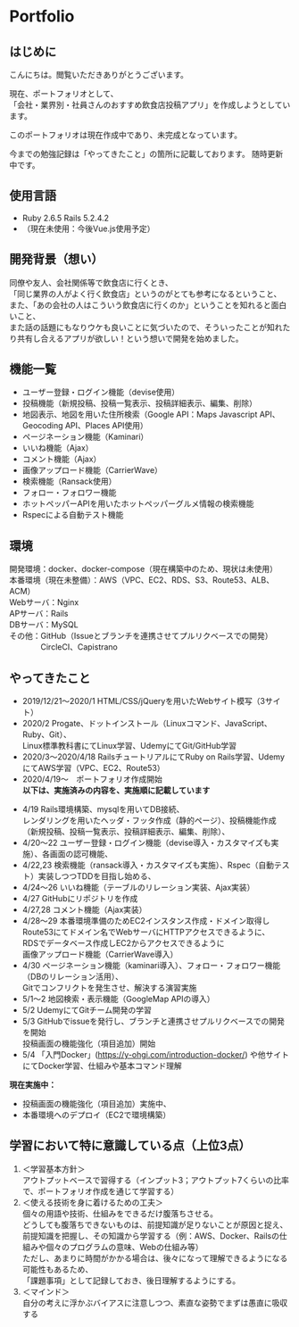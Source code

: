 # Portfolio
## はじめに
こんにちは。閲覧いただきありがとうございます。  

現在、ポートフォリオとして、  
「会社・業界別・社員さんのおすすめ飲食店投稿アプリ」を作成しようとしています。  

このポートフォリオは現在作成中であり、未完成となっています。  

今までの勉強記録は「やってきたこと」の箇所に記載しております。 随時更新中です。  

## 使用言語  
* Ruby 2.6.5  Rails 5.2.4.2  
* （現在未使用：今後Vue.js使用予定）  

## 開発背景（想い）
同僚や友人、会社関係等で飲食店に行くとき、  
「同じ業界の人がよく行く飲食店」というのがとても参考になるということ、  
また、「あの会社の人はこういう飲食店に行くのか」ということを知れると面白いこと、  
また話の話題にもなりウケも良いことに気づいたので、そういったことが知れたり共有し合えるアプリが欲しい！という想いで開発を始めました。  

## 機能一覧
* ユーザー登録・ログイン機能（devise使用）
* 投稿機能（新規投稿、投稿一覧表示、投稿詳細表示、編集、削除）
* 地図表示、地図を用いた住所検索（Google API：Maps Javascript API、Geocoding API、Places API使用）
* ページネーション機能（Kaminari）
* いいね機能（Ajax）
* コメント機能（Ajax）
* 画像アップロード機能（CarrierWave）
* 検索機能（Ransack使用）
* フォロー・フォロワー機能
* ホットペッパーAPIを用いたホットペッパーグルメ情報の検索機能
* Rspecによる自動テスト機能

## 環境
開発環境：docker、docker-compose（現在構築中のため、現状は未使用）  
本番環境（現在未整備）：AWS（VPC、EC2、RDS、S3、Route53、ALB、ACM）  
                       Webサーバ：Nginx  
                       APサーバ：Rails  
                       DBサーバ：MySQL  
その他：GitHub（Issueとブランチを連携させてプルリクベースでの開発）  
　　　　CircleCI、Capistrano  
  
## やってきたこと
* 2019/12/21～2020/1  HTML/CSS/jQueryを用いたWebサイト模写（3サイト）  
* 2020/2  Progate、ドットインストール（Linuxコマンド、JavaScript、Ruby、Git）、  
          Linux標準教科書にてLinux学習、UdemyにてGit/GitHub学習  
* 2020/3～2020/4/18  RailsチュートリアルにてRuby on Rails学習、UdemyにてAWS学習（VPC、EC2、Route53）  
* 2020/4/19～　ポートフォリオ作成開始   
**以下は、実施済みの内容を、実施順に記載しています**  
- 4/19  Rails環境構築、mysqlを用いてDB接続、  
        レンダリングを用いたヘッダ・フッタ作成（静的ページ）、投稿機能作成（新規投稿、投稿一覧表示、投稿詳細表示、編集、削除）、  
- 4/20～22  ユーザー登録・ログイン機能（devise導入・カスタマイズも実施）、各画面の認可機能、  
- 4/22,23  検索機能（ransack導入・カスタマイズも実施）、Rspec（自動テスト）実装しつつTDDを目指し始める、  
- 4/24～26 いいね機能（テーブルのリレーション実装、Ajax実装）  
- 4/27  GitHubにリポジトリを作成  
- 4/27,28  コメント機能（Ajax実装）  
- 4/28～29 本番環境準備のためEC2インスタンス作成・ドメイン取得しRoute53にてドメイン名でWebサーバにHTTPアクセスできるように、  
           RDSでデータベース作成しEC2からアクセスできるように  
           画像アップロード機能（CarrierWave導入）  
- 4/30  ページネーション機能（kaminari導入）、フォロー・フォロワー機能（DBのリレーション活用）、  
        Gitでコンフリクトを発生させ、解決する演習実施  
- 5/1～2  地図検索・表示機能（GoogleMap APIの導入）  
- 5/2  UdemyにてGitチーム開発の学習  
- 5/3  GitHubでissueを発行し、ブランチと連携させプルリクベースでの開発を開始  
        投稿画面の機能強化（項目追加）開始  
- 5/4  「入門Docker」(https://y-ohgi.com/introduction-docker/)  や他サイトにてDocker学習、仕組みや基本コマンド理解  
  
  
**現在実施中：**
- 投稿画面の機能強化（項目追加）実施中、
- 本番環境へのデプロイ（EC2で環境構築）

## 学習において特に意識している点（上位3点）
1. ＜学習基本方針＞  
アウトプットベースで習得する（インプット3；アウトプット7くらいの比率で、ポートフォリオ作成を通じて学習する）  
2. ＜使える技術を身に着けるための工夫＞  
個々の用語や技術、仕組みをできるだけ腹落ちさせる。  
どうしても腹落ちできないものは、前提知識が足りないことが原因と捉え、  
前提知識を把握し、その知識から学習する（例：AWS、Docker、Railsの仕組みや個々のプログラムの意味、Webの仕組み等）  
ただし、あまりに時間がかかる場合は、後々になって理解できるようになる可能性もあるため、  
「課題事項」として記録しておき、後日理解するようにする。  
3. ＜マインド＞  
自分の考えに浮かぶバイアスに注意しつつ、素直な姿勢でまずは愚直に吸収する  
